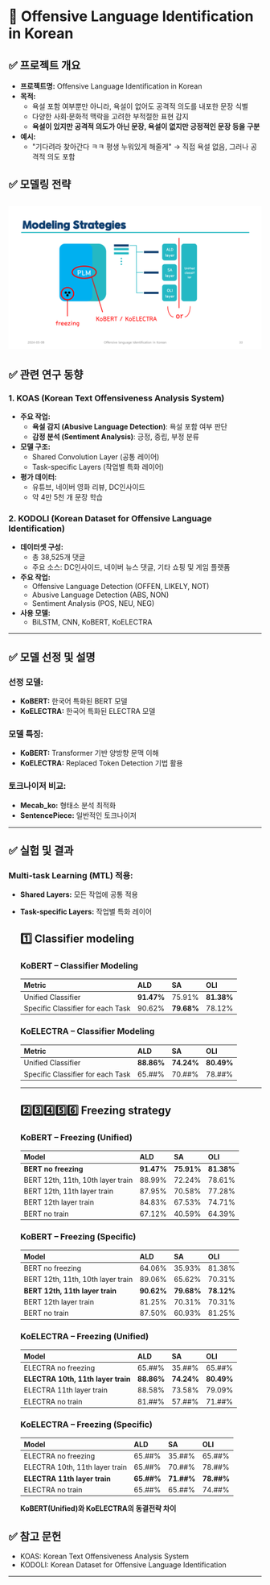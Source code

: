 # 📝 **Offensive Language Identification in Korean**



## ✅ **프로젝트 개요**
- **프로젝트명:** Offensive Language Identification in Korean  
- **목적:**  
   - 욕설 포함 여부뿐만 아니라, 욕설이 없어도 공격적 의도를 내포한 문장 식별  
   - 다양한 사회·문화적 맥락을 고려한 부적절한 표현 감지
   - **욕설이 있지만 공격적 의도가 아닌 문장, 욕설이 없지만 긍정적인 문장 등을 구분**  
- **예시:**  
   - "기다려라 찾아간다 ㅋㅋ 평생 누워있게 해줄게" → 직접 욕설 없음, 그러나 공격적 의도 포함  

## ✅ **모델링 전략**
![모델링전략](images/Offensive-language-detection_modeling.png)
---

## ✅ **관련 연구 동향**
### **1. KOAS (Korean Text Offensiveness Analysis System)**  
- **주요 작업:**  
   - **욕설 감지 (Abusive Language Detection)**: 욕설 포함 여부 판단  
   - **감정 분석 (Sentiment Analysis)**: 긍정, 중립, 부정 분류  
- **모델 구조:**  
   - Shared Convolution Layer (공통 레이어)  
   - Task-specific Layers (작업별 특화 레이어)  
- **평가 데이터:**  
   - 유튜브, 네이버 영화 리뷰, DC인사이드  
   - 약 4만 5천 개 문장 학습  

### **2. KODOLI (Korean Dataset for Offensive Language Identification)**  
- **데이터셋 구성:**  
   - 총 38,525개 댓글  
   - 주요 소스: DC인사이드, 네이버 뉴스 댓글, 기타 쇼핑 및 게임 플랫폼  
- **주요 작업:**  
   - Offensive Language Detection (OFFEN, LIKELY, NOT)  
   - Abusive Language Detection (ABS, NON)  
   - Sentiment Analysis (POS, NEU, NEG)  
- **사용 모델:**  
   - BiLSTM, CNN, KoBERT, KoELECTRA  

---

## ✅ **모델 선정 및 설명**
### **선정 모델:**  
- **KoBERT:** 한국어 특화된 BERT 모델  
- **KoELECTRA:** 한국어 특화된 ELECTRA 모델  

### **모델 특징:**  
- **KoBERT:** Transformer 기반 양방향 문맥 이해  
- **KoELECTRA:** Replaced Token Detection 기법 활용  

### **토크나이저 비교:**  
- **Mecab_ko:** 형태소 분석 최적화  
- **SentencePiece:** 일반적인 토크나이저  

---

## ✅ **실험 및 결과**
### **Multi-task Learning (MTL) 적용:**  
- **Shared Layers:** 모든 작업에 공통 적용  
- **Task-specific Layers:** 작업별 특화 레이어  
   ## 1️⃣ **Classifier modeling**

   ### KoBERT – Classifier Modeling

   | Metric | ALD | SA | OLI |
   | --- | --- | --- | --- |
   | Unified Classifier | **91.47%** | 75.91% | **81.38%** |
   | Specific Classifier for each Task | 90.62% | **79.68%** | 78.12% |

   ### KoELECTRA – Classifier Modeling

   | Metric | ALD | SA | OLI |
   | --- | --- | --- | --- |
   | Unified Classifier | **88.86%** | **74.24%** | **80.49%** |
   | Specific Classifier for each Task | 65.##% | 70.##% | 78.##% |

   ---

   ## 2️⃣3️⃣4️⃣5️⃣6️⃣ **Freezing strategy**

   ### KoBERT – Freezing (Unified)

   | Model | ALD | SA | OLI |
   | --- | --- | --- | --- |
   | **BERT no freezing** | **91.47%** | **75.91%** | **81.38%** |
   | BERT 12th, 11th, 10th layer train | 88.99% | 72.24% | 78.61% |
   | BERT 12th, 11th layer train | 87.95% | 70.58% | 77.28% |
   | BERT 12th layer train | 84.83% | 67.53% | 74.71% |
   | BERT no train | 67.12% | 40.59% | 64.39% |

   ### KoBERT – Freezing (Specific)

   | Model | ALD | SA | OLI |
   | --- | --- | --- | --- |
   | BERT no freezing | 64.06% | 35.93% | 81.38% |
   | BERT 12th, 11th, 10th layer train | 89.06% | 65.62% | 70.31% |
   | **BERT 12th, 11th layer train** | **90.62%** | **79.68%** | **78.12%** |
   | BERT 12th layer train | 81.25% | 70.31% | 70.31% |
   | BERT no train | 87.50% | 60.93% | 81.25% |

   ### KoELECTRA – Freezing (Unified)

   | Model | ALD | SA | OLI |
   | --- | --- | --- | --- |
   | ELECTRA no freezing | 65.##% | 35.##% | 65.##% |
   | **ELECTRA 10th, 11th layer train** | **88.86%** | **74.24%** | **80.49%** |
   | ELECTRA 11th layer train | 88.58% | 73.58% | 79.09% |
   | ELECTRA no train | 81.##% | 57.##% | 71.##% |

   ### KoELECTRA – Freezing (Specific)

   | Model | ALD | SA | OLI |
   | --- | --- | --- | --- |
   | ELECTRA no freezing | 65.##% | 35.##% | 65.##% |
   | ELECTRA 10th, 11th layer train | 65.##% | 70.##% | 78.##% |
   | **ELECTRA 11th layer train** | **65.##%** | **71.##%** | **78.##%** |
   | ELECTRA no train | 65.##% | 65.##% | 74.##% |

   **KoBERT(Unified)와 KoELECTRA의 동결전략 차이**

## ✅ **참고 문헌**
- KOAS: Korean Text Offensiveness Analysis System  
- KODOLI: Korean Dataset for Offensive Language Identification  

---
